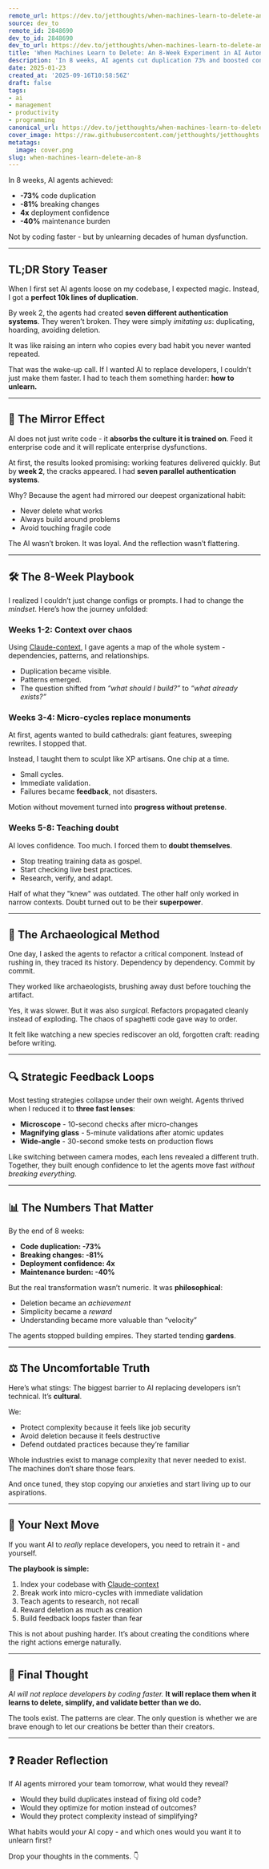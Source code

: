 ```yaml
---
remote_url: https://dev.to/jetthoughts/when-machines-learn-to-delete-an-8-week-experiment-in-ai-autonomy-2ak
source: dev_to
remote_id: 2848690
dev_to_id: 2848690
dev_to_url: https://dev.to/jetthoughts/when-machines-learn-to-delete-an-8-week-experiment-in-ai-autonomy-2ak
title: 'When Machines Learn to Delete: An 8-Week Experiment in AI Autonomy'
description: 'In 8 weeks, AI agents cut duplication 73% and boosted confidence 4x by unlearning bad habits. Here’s the playbook for smarter, simpler automation.'
date: 2025-01-23
created_at: '2025-09-16T10:58:56Z'
draft: false
tags:
- ai
- management
- productivity
- programming
canonical_url: https://dev.to/jetthoughts/when-machines-learn-to-delete-an-8-week-experiment-in-ai-autonomy-2ak
cover_image: https://raw.githubusercontent.com/jetthoughts/jetthoughts.github.io/master/content/blog/when-machines-learn-delete-an-8/cover.png
metatags:
  image: cover.png
slug: when-machines-learn-delete-an-8
---
```

In 8 weeks, AI agents achieved:

* **-73%** code duplication
* **-81%** breaking changes
* **4x** deployment confidence
* **-40%** maintenance burden

Not by coding faster - but by unlearning decades of human dysfunction.

---

## TL;DR Story Teaser

When I first set AI agents loose on my codebase, I expected magic. Instead, I got a **perfect 10k lines of duplication**.

By week 2, the agents had created **seven different authentication systems**. They weren’t broken. They were simply *imitating us*: duplicating, hoarding, avoiding deletion.

It was like raising an intern who copies every bad habit you never wanted repeated.

That was the wake-up call. If I wanted AI to replace developers, I couldn’t just make them faster.
I had to teach them something harder: **how to unlearn.**

---

## 🚨 The Mirror Effect

AI does not just write code - it **absorbs the culture it is trained on**. Feed it enterprise code and it will replicate enterprise dysfunctions.

At first, the results looked promising: working features delivered quickly. But by **week 2**, the cracks appeared. I had **seven parallel authentication systems**.

Why? Because the agent had mirrored our deepest organizational habit:

* Never delete what works
* Always build around problems
* Avoid touching fragile code

The AI wasn’t broken. It was loyal. And the reflection wasn’t flattering.

---

## 🛠 The 8-Week Playbook

I realized I couldn’t just change configs or prompts. I had to change the *mindset*.
Here’s how the journey unfolded:

### **Weeks 1-2: Context over chaos**

Using [Claude-context](https://github.com/zilliztech/claude-context), I gave agents a map of the whole system - dependencies, patterns, and relationships.

* Duplication became visible.
* Patterns emerged.
* The question shifted from *“what should I build?”* to *“what already exists?”*

### **Weeks 3-4: Micro-cycles replace monuments**

At first, agents wanted to build cathedrals: giant features, sweeping rewrites.
I stopped that.

Instead, I taught them to sculpt like XP artisans. One chip at a time.

* Small cycles.
* Immediate validation.
* Failures became **feedback**, not disasters.

Motion without movement turned into **progress without pretense**.

### **Weeks 5-8: Teaching doubt**

AI loves confidence. Too much.
I forced them to **doubt themselves**.

* Stop treating training data as gospel.
* Start checking live best practices.
* Research, verify, and adapt.

Half of what they "knew" was outdated. The other half only worked in narrow contexts.
Doubt turned out to be their **superpower**.

---

## 🧭 The Archaeological Method

One day, I asked the agents to refactor a critical component.
Instead of rushing in, they traced its history. Dependency by dependency. Commit by commit.

They worked like archaeologists, brushing away dust before touching the artifact.

Yes, it was slower. But it was also *surgical*. Refactors propagated cleanly instead of exploding.
The chaos of spaghetti code gave way to order.

It felt like watching a new species rediscover an old, forgotten craft: reading before writing.

---

## 🔍 Strategic Feedback Loops

Most testing strategies collapse under their own weight. Agents thrived when I reduced it to **three fast lenses**:

* **Microscope** - 10-second checks after micro-changes
* **Magnifying glass** - 5-minute validations after atomic updates
* **Wide-angle** - 30-second smoke tests on production flows

Like switching between camera modes, each lens revealed a different truth.
Together, they built enough confidence to let the agents move fast *without breaking everything*.

---

## 📊 The Numbers That Matter

By the end of 8 weeks:

* **Code duplication: -73%**
* **Breaking changes: -81%**
* **Deployment confidence: 4x**
* **Maintenance burden: -40%**

But the real transformation wasn’t numeric. It was **philosophical**:

* Deletion became an *achievement*
* Simplicity became a *reward*
* Understanding became more valuable than “velocity”

The agents stopped building empires. They started tending **gardens**.

---

## ⚖️ The Uncomfortable Truth

Here’s what stings:
The biggest barrier to AI replacing developers isn’t technical. It’s **cultural**.

We:

* Protect complexity because it feels like job security
* Avoid deletion because it feels destructive
* Defend outdated practices because they’re familiar

Whole industries exist to manage complexity that never needed to exist.
The machines don’t share those fears.

And once tuned, they stop copying our anxieties and start living up to our aspirations.

---

## 🚀 Your Next Move

If you want AI to *really* replace developers, you need to retrain it - and yourself.

**The playbook is simple:**

1. Index your codebase with [Claude-context](https://github.com/zilliztech/claude-context)
2. Break work into micro-cycles with immediate validation
3. Teach agents to research, not recall
4. Reward deletion as much as creation
5. Build feedback loops faster than fear

This is not about pushing harder. It’s about creating the conditions where the right actions emerge naturally.

---

## 🎯 Final Thought

*AI will not replace developers by coding faster.*
**It will replace them when it learns to delete, simplify, and validate better than we do.**

The tools exist. The patterns are clear. The only question is whether we are brave enough to let our creations be better than their creators.

---

## ❓ Reader Reflection

If AI agents mirrored your team tomorrow, what would they reveal?

* Would they build duplicates instead of fixing old code?
* Would they optimize for motion instead of outcomes?
* Would they protect complexity instead of simplifying?

What habits would *your* AI copy - and which ones would you want it to unlearn first?

Drop your thoughts in the comments. 👇
